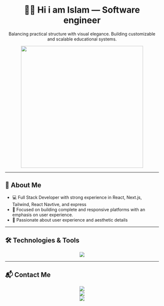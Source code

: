<h1 align="center">👨‍💻 Hi i am Islam — Software engineer </h1>
<p align="center">Balancing practical structure with visual elegance. Building customizable and scalable educational systems.</p>

<p align="center">
  <img src="https://media.giphy.com/media/qgQUggAC3Pfv687qPC/giphy.gif" width="400" />
</p>

---

## 🧠 About Me

- 💻 Full Stack Developer with strong experience in React, Next.js, Tailwind, React Navtive, and express 
- 🧩 Focused on building complete and responsive platforms with an emphasis on user experience.  
- 🎨 Passionate about user experience and aesthetic details  

---

## 🛠 Technologies & Tools

<p align="center">
  <img src="https://skillicons.dev/icons?i=react,nextjs,tailwind,typescript,express,postgresql,supabase,reactnative" />
</p>

---

## 📬 Contact Me

<p align="center">
  <a href="mailto:hdayaaslam34@gmail.com@" target="_blank">
    <img src="https://img.shields.io/badge/Email-islam@example.com-D14836?style=for-the-badge&logo=gmail&logoColor=white" />
  </a>
<br/>
  <a href="https://www.linkedin.com/in/islam-hadaya-60a056357?utm_source=share&utm_campaign=share_via&utm_content=profile&utm_medium=android_app " target="_blank">
    <img src="https://img.shields.io/badge/Twitter-@islam_dev-1DA1F2?style=for-the-badge&logo=twitter&logoColor=white" />
  </a>
</br>
  <a href="https://www.linkedin.com/in/islam-dev" target="_blank">
    <img src="https://img.shields.io/badge/LinkedIn-Islam%20Dev-0077B5?style=for-the-badge&logo=linkedin&logoColor=white" />
  </a
</p>
